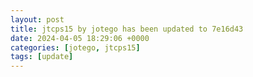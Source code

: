 ```yaml
---
layout: post
title: jtcps15 by jotego has been updated to 7e16d43
date: 2024-04-05 18:29:06 +0000
categories: [jotego, jtcps15]
tags: [update]
---
```


